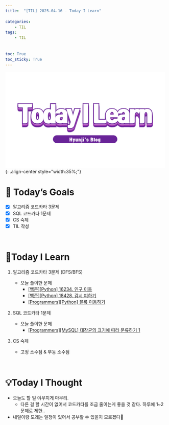 ```yaml
---
title:  "[TIL] 2025.04.16 - Today I Learn" 

categories: 
    - TIL
tags: 
    - TIL


toc: True
toc_sticky: True
---
```


![TIL](/assets/images/TIL3.png){: .align-center style="width:35%;"}

# 🎯 Today’s Goals
- [x]  알고리즘 코드카타 3문제
- [x]  SQL 코드카타 1문제
- [x]  CS 숙제
- [x]  TIL 작성

<br>

# 👀Today I Learn

1. 알고리즘 코드카타 3문제 (DFS/BFS)

   - 오늘 풀이한 문제
     - [[백준][Python] 16234. 인구 이동](https://hzi09.github.io/python_boj/python_18428/)
     - [[백준][Python] 18428. 감시 피하기](https://hzi09.github.io/python_boj/python_18428)
     - [[Programmers][Python] 블록 이동하기](https://hzi09.github.io/mysql_programmers/pg_python_60063/)

2. SQL 코드카타 1문제

   - 오늘 풀이한 문제
     - [[Programmers][MySQL] 대장균의 크기에 따라 분류하기 1](https://hzi09.github.io/mysql_programmers/pg_sql_299307/)

3. CS 숙제

   - 고정 소수점 & 부동 소수점


<br>

# 💡Today I Thought

- 오늘도 할 일 야무지게 마무리. 
  - 다른 걸 할 시간이 없어서 코드카타를 조금 줄이는게 좋을 것 같다. 하루에 1~2문제로 제한..
- 내일이랑 모레는 일정이 있어서 공부할 수 있을지 모르겠다🥺